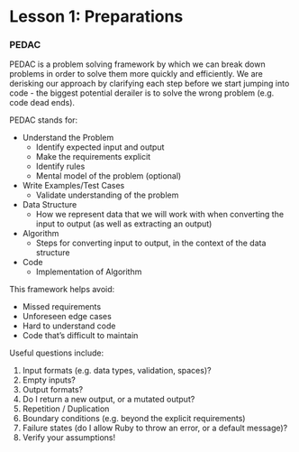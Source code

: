 # Lesson 1: Preparations

### PEDAC
PEDAC is a problem solving framework by which we can break down problems in order to solve them more quickly and efficiently. We are derisking our approach by clarifying each step before we start jumping into code - the biggest potential derailer is to solve the wrong problem (e.g. code dead ends).

PEDAC stands for: 
- Understand the Problem
  - Identify expected input and output
  - Make the requirements explicit
  - Identify rules
  - Mental model of the problem (optional)
- Write Examples/Test Cases
  - Validate understanding of the problem
- Data Structure
  - How we represent data that we will work with when converting the input to output (as well as extracting an output)
- Algorithm
  - Steps for converting input to output, in the context of the data structure
- Code 
  - Implementation of Algorithm

This framework helps avoid:
  - Missed requirements
  - Unforeseen edge cases
  - Hard to understand code
  - Code that’s difficult to maintain

Useful questions include:
1. Input formats (e.g. data types, validation, spaces)?
2. Empty inputs?
3. Output formats?
4. Do I return a new output, or a mutated output?
5. Repetition / Duplication
6. Boundary conditions (e.g. beyond the explicit requirements)
7. Failure states (do I allow Ruby to throw an error, or a default message)?
8. Verify your assumptions!
